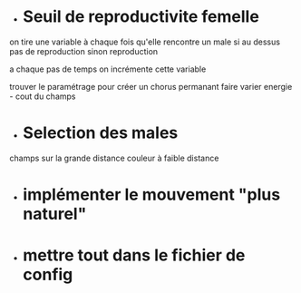   * # Seuil de reproductivite femelle #
on tire une variable à chaque fois qu'elle rencontre un male
si au dessus pas de reproduction
sinon reproduction

a chaque pas de temps on incrémente cette variable

trouver le paramétrage pour créer un chorus permanant
faire varier energie - cout du champs

  * # Selection des males #
champs sur la grande distance
couleur à faible distance

  * # implémenter le mouvement "plus naturel" #

  * # mettre tout dans le fichier de config #